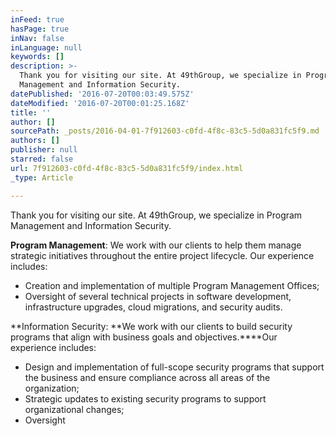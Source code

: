 ```yaml
---
inFeed: true
hasPage: true
inNav: false
inLanguage: null
keywords: []
description: >-
  Thank you for visiting our site. At 49thGroup, we specialize in Program
  Management and Information Security. 
datePublished: '2016-07-20T00:03:49.575Z'
dateModified: '2016-07-20T00:01:25.168Z'
title: ''
author: []
sourcePath: _posts/2016-04-01-7f912603-c0fd-4f8c-83c5-5d0a831fc5f9.md
authors: []
publisher: null
starred: false
url: 7f912603-c0fd-4f8c-83c5-5d0a831fc5f9/index.html
_type: Article

---
```

Thank you for visiting our site. At 49thGroup, we specialize in Program Management and Information Security. 

**Program Management**: We work with our clients to help them manage strategic initiatives throughout the entire project lifecycle. Our experience includes:

* Creation and implementation of multiple Program Management Offices;
* Oversight of several technical projects in software development, infrastructure upgrades, cloud migrations, and security audits.

**Information Security: **We work with our clients to build security programs that align with business goals and objectives.****Our experience includes:

* Design and implementation of full-scope security programs that support the business and ensure compliance across all areas of the organization;
* Strategic updates to existing security programs to support organizational changes;
* Oversight